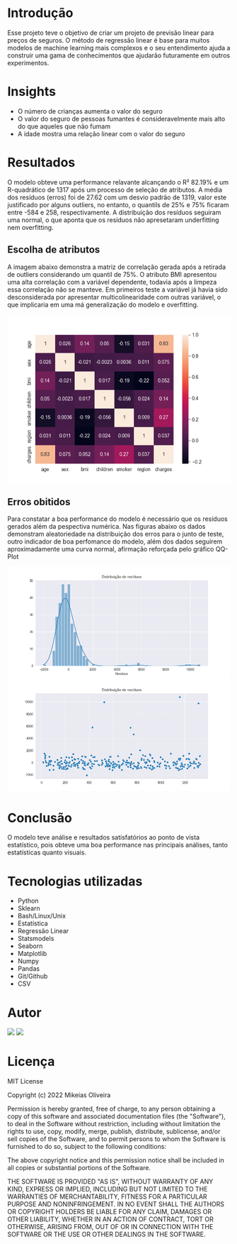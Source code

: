 # Introdução

Esse projeto teve o objetivo de criar um projeto de previsão linear para preços de seguros. O método de regressão linear é base para muitos modelos de machine learning mais complexos e o seu entendimento ajuda a construir uma gama de conhecimentos que ajudarão futuramente em outros experimentos.

# Insights

* O número de crianças aumenta o valor do seguro
* O valor do seguro de pessoas fumantes é consideravelmente mais alto do que aqueles que não fumam
* A idade mostra uma relação linear com o valor do seguro

# Resultados

O modelo obteve uma performance relavante alcançando o R² 82.19% e um R-quadrático de 1317 após um processo de seleção de atributos. A média dos resíduos (erros) foi de 27.62 com um desvio padrão de 1319, valor este justificado por alguns outliers, no entanto, o quantils de 25% e 75% ficaram entre -584 e 258, respectivamente. A distribuição dos resíduos seguiram uma normal, o que aponta que os resíduos não apresetaram underfitting nem overfitting.

## Escolha de atributos

A imagem abaixo demonstra a matriz de correlação gerada após a retirada de outliers considerando um quantil de 75%. O atributo BMI apresentou uma alta correlação com a variável dependente, todavia após a limpeza essa correlação não se manteve. Em primeiros teste a variável já havia sido desconsiderada por apresentar multicolinearidade com outras variável, o que implicaria em uma má generalização do modelo e overfitting. 

![corr](https://github.com/xpcosmos/modelos_regressao_linear/blob/main/preco-seguros/assets/corr.png)

## Erros obitidos 

Para constatar a boa performance do modelo é necessário que os resíduos gerados além da pespectiva numérica. Nas figuras abaixo os dados demonstram aleatoriedade na distribuição dos erros para o junto de teste, outro indicador de boa perfomance do modelo, além dos dados seguirem aproximadamente uma curva normal, afirmação reforçada pelo gráfico QQ-Plot

![dict](https://github.com/xpcosmos/modelos_regressao_linear/blob/main/preco-seguros/assets/distribuicao.png) ![scatter](https://github.com/xpcosmos/modelos_regressao_linear/blob/main/preco-seguros/assets/scatterplot.png)

# Conclusão

O modelo teve análise e resultados satisfatórios ao ponto de vista estatístico, pois obteve uma boa performance nas principais análises, tanto estatísticas quanto visuais.

# Tecnologias utilizadas

* Python
* Sklearn
* Bash/Linux/Unix
* Estatística
* Regressão Linear
* Statsmodels
* Seaborn
* Matplotlib
* Numpy
* Pandas
* Git/Github
* CSV


# Autor

<p align="left">
  <a href="malito:mikeias.d.s.o@gmail.com" alt="Gmail">
  <img src="https://img.shields.io/badge/-Gmail-FF0000?style=flat-square&labelColor=FF0000&logo=gmail&logoColor=white&link=LINK-DO-SEU-EMAIL" /></a>

  <a href="https://www.linkedin.com/in/mikeias-d-s-o/" alt="Linkedin">
  <img src="https://img.shields.io/badge/-Linkedin-0e76a8?style=flat-square&logo=Linkedin&logoColor=white&link=LINK-DO-SEU-LINKEDIN" /></a>

</p>  


# Licença
  
MIT License

Copyright (c) 2022 Mikeias Oliveira

Permission is hereby granted, free of charge, to any person obtaining a copy
of this software and associated documentation files (the "Software"), to deal
in the Software without restriction, including without limitation the rights
to use, copy, modify, merge, publish, distribute, sublicense, and/or sell
copies of the Software, and to permit persons to whom the Software is
furnished to do so, subject to the following conditions:

The above copyright notice and this permission notice shall be included in all
copies or substantial portions of the Software.

THE SOFTWARE IS PROVIDED "AS IS", WITHOUT WARRANTY OF ANY KIND, EXPRESS OR
IMPLIED, INCLUDING BUT NOT LIMITED TO THE WARRANTIES OF MERCHANTABILITY,
FITNESS FOR A PARTICULAR PURPOSE AND NONINFRINGEMENT. IN NO EVENT SHALL THE
AUTHORS OR COPYRIGHT HOLDERS BE LIABLE FOR ANY CLAIM, DAMAGES OR OTHER
LIABILITY, WHETHER IN AN ACTION OF CONTRACT, TORT OR OTHERWISE, ARISING FROM,
OUT OF OR IN CONNECTION WITH THE SOFTWARE OR THE USE OR OTHER DEALINGS IN THE
SOFTWARE.
